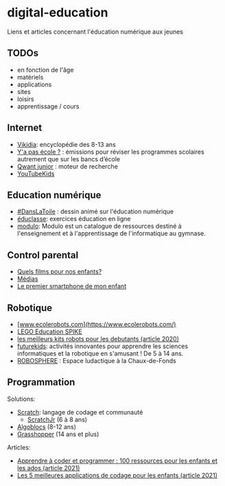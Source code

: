 # digital-education
Liens et articles concernant l'éducation numérique aux jeunes

## TODOs
* en fonction de l'âge
* matériels
* applications
* sites
* loisirs
* apprentissage / cours

## Internet
* [Vikidia](https://fr.vikidia.org/wiki/Vikidia:Accueil): encyclopédie des 8-13 ans
* [Y'a pas école ?](https://www.rts.ch/decouverte/y-a-pas-ecole/) : émissions pour réviser les programmes scolaires autrement que sur les bancs d’école
* [Qwant junior](https://www.qwantjunior.com/) : moteur de recherche
* [YouTubeKids](https://www.youtubekids.com/?hl=fr)

## Education numérique
* [#DansLaToile](https://www.rts.ch/play/tv/emission/danslatoile?id=8810939) : dessin animé sur l'éducation numérique
* [éduclasse](https://www.educlasse.ch/): exercices éducation en ligne
* [modulo](https://modulo-info.ch/): Modulo est un catalogue de ressources destiné à l'enseignement et à l'apprentissage de l'informatique au gymnase.

## Control parental
* [Quels films pour nos enfants?](https://www.filmspourenfants.net/)
* [Médias](https://famigros.migros.ch/fr/enfants-et-adolescents/medias)
* [Le premier smartphone de mon enfant](https://www.swisscom.ch/fr/about/durabilite/swisscom-campus/premier-smartphone-de-mon-enfant.html?campID=SEA_SE_R1GR2136_716379142449&gad_source=1&gad_campaignid=18606814235&gbraid=0AAAAADEdF42LP7AvY_yVc4T14P6qTiD3v#wofuer-smartphone=&acc-Ahz4MQ%5Bselected%5D%5B%5D=0)

## Robotique
* [www.ecolerobots.com](https://www.ecolerobots.com/)
* [LEGO Education SPIKE](https://spike.legoeducation.com/essential/start/)
* [les meilleurs kits robots pour les debutants (article 2020)](https://www.lemonde.fr/guides-d-achat/article/2020/06/13/les-meilleurs-kits-robots-pour-les-debutants_6042730_5306571.html#huit-anchor-notre-premier-choix-)
* [futurekids](https://futurekids.io/): activités innovantes pour apprendre les sciences informatiques et la robotique en s'amusant ! De 5 à 14 ans.
* [ROBOSPHERE](https://www.robosphere.net/) : Espace ludactique à la Chaux-de-Fonds

## Programmation

Solutions:
* [Scratch](https://scratch.mit.edu/): langage de codage et communauté
  * [ScratchJr](https://www.scratchjr.org/) (6 à 8 ans)
* [Algoblocs](https://www.algoblocs.fr/) (8-12 ans)
* [Grasshopper](https://blog.google/outreach-initiatives/grow-with-google/grasshopper-desktop-learn-to-code/) (14 ans et plus)
  
Articles: 
* [Apprendre à coder et programmer : 100 ressources pour les enfants et les ados (article 2021)](https://www.geekjunior.fr/apprendre-a-coder-programmer-50-ressources-enfant-ados-4376/)
* [Les 5 meilleures applications de codage pour les enfants (article 2021)](https://insights.gostudent.org/fr/meilleures-applications-codage-enfants)
